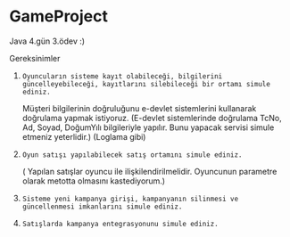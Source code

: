 # GameProject
Java 4.gün 3.ödev :)

Gereksinimler

1.     Oyuncuların sisteme kayıt olabileceği, bilgilerini güncelleyebileceği, kayıtlarını silebileceği bir ortamı simule ediniz. 
     Müşteri bilgilerinin doğruluğunu e-devlet sistemlerini kullanarak doğrulama yapmak istiyoruz.
      (E-devlet sistemlerinde doğrulama TcNo, Ad, Soyad, DoğumYılı bilgileriyle yapılır. 
      Bunu yapacak servisi simule etmeniz yeterlidir.) (Loglama gibi)

2.     Oyun satışı yapılabilecek satış ortamını simule ediniz.
     ( Yapılan satışlar oyuncu ile ilişkilendirilmelidir.
      Oyuncunun parametre olarak metotta olmasını kastediyorum.)

3.     Sisteme yeni kampanya girişi, kampanyanın silinmesi ve güncellenmesi imkanlarını simule ediniz.

4.     Satışlarda kampanya entegrasyonunu simule ediniz.
